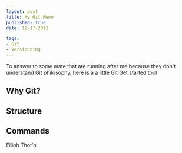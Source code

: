 ```yaml
--- 
layout: post
title: My Git Memo 
published: true
date: 12-17-2012	

tags: 
- Git 
- Versionning
---
```


To answer to some mate that are running after me because they don't understand Git philosophy, here is a a little Git Get started tool

Why Git?
--------------------------------

Structure
--------------

Commands
-------

Ellioh Thot'o
